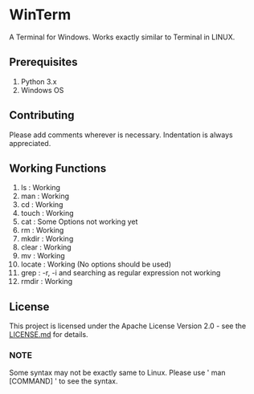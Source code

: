 # WinTerm

A Terminal for Windows. Works exactly similar to Terminal in LINUX.

## Prerequisites

1. Python 3.x
2. Windows OS

## Contributing

Please add comments wherever is necessary. Indentation is always appreciated.

## Working Functions

1. ls : Working
2. man : Working
3. cd : Working 
4. touch : Working
5. cat : Some Options not working yet
6. rm : Working
7. mkdir : Working
8. clear : Working
9. mv : Working
10. locate : Working (No options should be used)
11. grep : -r, -i and searching as regular expression not working
12. rmdir : Working

## License

This project is licensed under the Apache License Version 2.0 - see the [LICENSE.md](LICENSE) for details.

### NOTE

Some syntax may not be exactly same to Linux. Please use ' man [COMMAND] ' to see the syntax.

